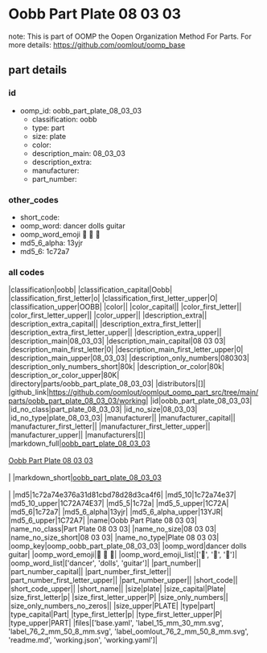 # Oobb Part Plate 08 03 03  

note: This is part of OOMP the Oopen Organization Method For Parts. For more details: https://github.com/oomlout/oomp_base

##  part details





### id
* oomp_id: oobb_part_plate_08_03_03
  * classification: oobb
  * type: part
  * size: plate
  * color: 
  * description_main: 08_03_03
  * description_extra: 
  * manufacturer: 
  * part_number: 

### other_codes
* short_code: 
* oomp_word: dancer dolls guitar
* oomp_word_emoji :dancer: :dolls: :guitar:
* md5_6_alpha: 13yjr
* md5_6: 1c72a7

### all codes 
|classification|oobb|
|classification_capital|Oobb|
|classification_first_letter|o|
|classification_first_letter_upper|O|
|classification_upper|OOBB|
|color||
|color_capital||
|color_first_letter||
|color_first_letter_upper||
|color_upper||
|description_extra||
|description_extra_capital||
|description_extra_first_letter||
|description_extra_first_letter_upper||
|description_extra_upper||
|description_main|08_03_03|
|description_main_capital|08 03 03|
|description_main_first_letter|0|
|description_main_first_letter_upper|0|
|description_main_upper|08_03_03|
|description_only_numbers|080303|
|description_only_numbers_short|80k|
|description_or_color|80k|
|description_or_color_upper|80K|
|directory|parts/oobb_part_plate_08_03_03|
|distributors|[]|
|github_link|https://github.com/oomlout/oomlout_oomp_part_src/tree/main/parts/oobb_part_plate_08_03_03/working|
|id|oobb_part_plate_08_03_03|
|id_no_class|part_plate_08_03_03|
|id_no_size|08_03_03|
|id_no_type|plate_08_03_03|
|manufacturer||
|manufacturer_capital||
|manufacturer_first_letter||
|manufacturer_first_letter_upper||
|manufacturer_upper||
|manufacturers|[]|
|markdown_full|[oobb_part_plate_08_03_03](https://github.com/oomlout/oomlout_oomp_part_src/tree/main/parts/oobb_part_plate_08_03_03/working)<br>[](https://github.com/oomlout/oomlout_oomp_part_src/tree/main/parts/oobb_part_plate_08_03_03/working)<br>[Oobb Part Plate 08 03 03](https://github.com/oomlout/oomlout_oomp_part_src/tree/main/parts/oobb_part_plate_08_03_03/working)<br><br>|
|markdown_short|[oobb_part_plate_08_03_03](https://github.com/oomlout/oomlout_oomp_part_src/tree/main/parts/oobb_part_plate_08_03_03/working)<br><br>|
|md5|1c72a74e376a31d81cbd78d28d3ca4f6|
|md5_10|1c72a74e37|
|md5_10_upper|1C72A74E37|
|md5_5|1c72a|
|md5_5_upper|1C72A|
|md5_6|1c72a7|
|md5_6_alpha|13yjr|
|md5_6_alpha_upper|13YJR|
|md5_6_upper|1C72A7|
|name|Oobb Part Plate 08 03 03|
|name_no_class|Part Plate 08 03 03|
|name_no_size|08 03 03|
|name_no_size_short|08 03 03|
|name_no_type|Plate 08 03 03|
|oomp_key|oomp_oobb_part_plate_08_03_03|
|oomp_word|dancer dolls guitar|
|oomp_word_emoji|:dancer: :dolls: :guitar:|
|oomp_word_emoji_list|[':dancer:', ':dolls:', ':guitar:']|
|oomp_word_list|['dancer', 'dolls', 'guitar']|
|part_number||
|part_number_capital||
|part_number_first_letter||
|part_number_first_letter_upper||
|part_number_upper||
|short_code||
|short_code_upper||
|short_name||
|size|plate|
|size_capital|Plate|
|size_first_letter|p|
|size_first_letter_upper|P|
|size_only_numbers||
|size_only_numbers_no_zeros||
|size_upper|PLATE|
|type|part|
|type_capital|Part|
|type_first_letter|p|
|type_first_letter_upper|P|
|type_upper|PART|
|files|['base.yaml', 'label_15_mm_30_mm.svg', 'label_76_2_mm_50_8_mm.svg', 'label_oomlout_76_2_mm_50_8_mm.svg', 'readme.md', 'working.json', 'working.yaml']|
